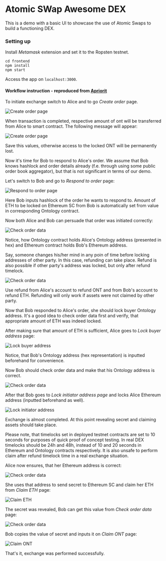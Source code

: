 # Atomic SWap Awesome DEX

This is a demo with a basic UI to showcase the use of Atomic Swaps to build a functioning DEX.

### Setting up

Install _Metamask_ extension and set it to the Ropsten testnet.

```
cd frontend
npm install
npm start
```

Access the app on `localhost:3000`.
#### Workflow instruction - reproduced from [Apriorit](https://github.com/apriorit/atomic_swap_dex_demo)

To initiate exchange switch to Alice and to go _Create order_ page.

![Create order page](screenshots/01.png)

When transaction is completed, respective amount of ont will be transferred from Alice to smart contract.
The following message will appear:

![Create order page](screenshots/02.png)

Save this values, otherwise access to the locked ONT will be permanently lost.

Now it's time for Bob to respond to Alice's order.
We assume that Bob knows hashlock and order details already (f.e. through using some public order book aggregator), but that is not significant in terms of our demo.

Let's switch to Bob and go to _Respond to order_ page:

![Respond to order page](screenshots/03.png)

Here Bob inputs hashlock of the order he wants to respond to.
Amount of ETH to be locked on Ethereum SC from Bob is automatically set from value in corresponding Ontology contract.

Now both Alice and Bob can persuade that order was initiated correctly:

![Check order data](screenshots/04.png)

Notice, how Ontology contract holds Alice's Ontology address (presented in hex) and Ethereum contract holds Bob's Ethereum address.

Say, someone changes his/her mind in any poin of time before locking addresses of other party.
In this case, refunding can take place.
Refund is also possible if other party's address was locked, but only after refund timelock.

![Check order data](screenshots/05.png)

Use refund from Alice's account to refund ONT and from Bob's account to refund ETH.
Refunding will only work if assets were not claimed by other party.

Now that Bob responded to Alice's order, she should lock buyer Ontology address.
It's a good idea to check order data first and verify, that appropriate amount of ETH was indeed locked.

After making sure that amount of ETH is sufficient, Alice goes to _Lock buyer address_ page:

![Lock buyer address](screenshots/06.png)

Notice, that Bob's Ontology address (hex representation) is inputted beforehand for convenience.

Now Bob should check order data and make that his Ontology address is correct.

![Check order data](screenshots/07.png)

After that Bob goes to _Lock initiator address page_ and locks Alice Ethereum address (inputted beforehand as well).

![Lock initiator address](screenshots/08.png)

Exchange is almost completed. At this point revealing secret and claiming assets should take place.

Please note, that timelocks set in deployed testnet contracts are set to 10 seconds for purposes of quick proof of concept testing.
In real DEX timelocks should be 24h and 48h, instead of 10 and 20 seconds in Ethereum and Ontology contracts respectively.
It is also unsafe to perform claim after refund timelock time in a real exchange situation.

Alice now ensures, that her Ethereum address is correct:

![Check order data](screenshots/09.png)

She uses that address to send secret to Ethereum SC and claim her ETH from _Claim ETH_ page:

![Claim ETH](screenshots/10.png)

The secret was revealed, Bob can get this value from _Check order data_ page:

![Check order data](screenshots/11.png)

Bob copies the value of secret and inputs it on _Claim ONT_ page:

![Claim ONT](screenshots/12.png)

That's it, exchange was performed successfully.
